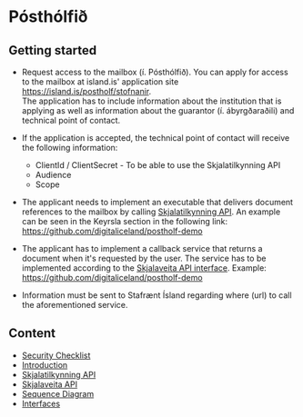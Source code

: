# Pósthólfið

## Getting started

- Request access to the mailbox (í. Pósthólfið). You can apply for access to the mailbox at island.is' application site https://island.is/postholf/stofnanir. <br/>The application has to include information about the institution that is applying as well as information about the guarantor (í. ábyrgðaraðili) and technical point of contact.

- If the application is accepted, the technical point of contact will receive the following information:

  - ClientId / ClientSecret - To be able to use the Skjalatilkynning API
  - Audience
  - Scope

- The applicant needs to implement an executable that delivers document references to the mailbox by calling [Skjalatilkynning API](./postholf-03-interface-skjalatilkynning.md). An example can be seen in the Keyrsla section in the following link: https://github.com/digitaliceland/postholf-demo
- The applicant has to implement a callback service that returns a document when it's requested by the user. The service has to be implemented according to the [Skjalaveita API interface](./postholf-03-interface-skjalaveita.md). Example: https://github.com/digitaliceland/postholf-demo
- Information must be sent to Stafrænt Ísland regarding where (url) to call the aforementioned service.

## Content

- [Security Checklist](postholf-00-security-checklist.md)
- [Introduction](postholf-01-intro-and-overview.md)
- [Skjalatilkynning API](postholf-02-interface-skjalatilkynning.md)
- [Skjalaveita API](postholf-03-interface-skjalaveita.md)
- [Sequence Diagram](postholf-04-sequence-diagram.md)
- [Interfaces](postholf-05-interfaces.md)
